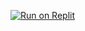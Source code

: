 [![Run on Replit](https://raw.githubusercontent.com/BinBashBanana/deploy-buttons/master/buttons/remade/replit.svg)](https://replit.com/github/schooldev49/schoolsusthings/)
